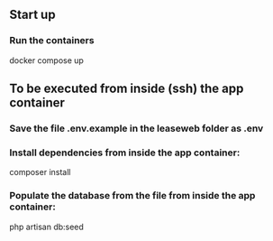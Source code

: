 
## Start up

### Run the containers

docker compose up

## To be executed from inside (ssh) the app container

### Save the file .env.example in the leaseweb folder as .env


### Install dependencies from inside the app container:

composer install

### Populate the database from the file from inside the app container:

php artisan db:seed



